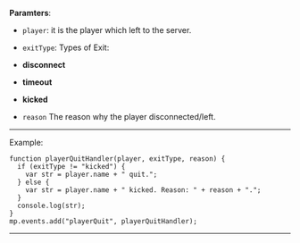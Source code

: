 **Paramters**:

- `player`: it is the player which left to the server.

-  `exitType`:  Types of Exit:

-  **disconnect**

-  **timeout**

-  **kicked**

- `reason` The reason why the player disconnected/left.
 

---------


Example:

```
function playerQuitHandler(player, exitType, reason) {
  if (exitType != "kicked") {
    var str = player.name + " quit.";
  } else {
    var str = player.name + " kicked. Reason: " + reason + ".";
  }
  console.log(str);
}
mp.events.add("playerQuit", playerQuitHandler);
```
---------
